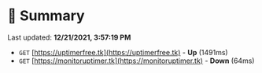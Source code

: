 # 📖 Summary
Last updated: **12/21/2021, 3:57:19 PM**

- `GET` [https://uptimerfree.tk](https://uptimerfree.tk) - **Up** (1491ms)
- `GET` [https://monitoruptimer.tk](https://monitoruptimer.tk) - **Down** (64ms)
